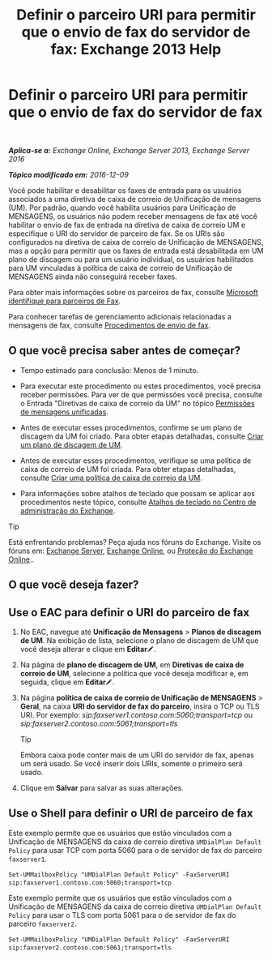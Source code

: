 ﻿---
title: 'Definir o parceiro URI para permitir que o envio de fax do servidor de fax: Exchange 2013 Help'
TOCTitle: Definir o parceiro URI para permitir que o envio de fax do servidor de fax
ms:assetid: 77a9013b-d76b-4af2-8b2c-cef435cf67af
ms:mtpsurl: https://technet.microsoft.com/pt-br/library/JJ650873(v=EXCHG.150)
ms:contentKeyID: 52058441
ms.date: 05/22/2018
mtps_version: v=EXCHG.150
ms.translationtype: MT
---

# Definir o parceiro URI para permitir que o envio de fax do servidor de fax

 

_**Aplica-se a:** Exchange Online, Exchange Server 2013, Exchange Server 2016_

_**Tópico modificado em:** 2016-12-09_

Você pode habilitar e desabilitar os faxes de entrada para os usuários associados a uma diretiva de caixa de correio de Unificação de mensagens (UM). Por padrão, quando você habilita usuários para Unificação de MENSAGENS, os usuários não podem receber mensagens de fax até você habilitar o envio de fax de entrada na diretiva de caixa de correio UM e especifique o URI do servidor de parceiro de fax. Se os URIs são configurados na diretiva de caixa de correio de Unificação de MENSAGENS, mas a opção para permitir que os faxes de entrada está desabilitada em UM plano de discagem ou para um usuário individual, os usuários habilitados para UM vinculadas à política de caixa de correio de Unificação de MENSAGENS ainda não conseguirá receber faxes.

Para obter mais informações sobre os parceiros de fax, consulte [Microsoft identifique para parceiros de Fax](https://go.microsoft.com/fwlink/?linkid=190238).

Para conhecer tarefas de gerenciamento adicionais relacionadas a mensagens de fax, consulte [Procedimentos de envio de fax](faxing-procedures-exchange-2013-help.md).

## O que você precisa saber antes de começar?

  - Tempo estimado para conclusão: Menos de 1 minuto.

  - Para executar este procedimento ou estes procedimentos, você precisa receber permissões. Para ver de que permissões você precisa, consulte o Entrada "Diretivas de caixa de correio da UM" no tópico [Permissões de mensagens unificadas](unified-messaging-permissions-exchange-2013-help.md).

  - Antes de executar esses procedimentos, confirme se um plano de discagem da UM foi criado. Para obter etapas detalhadas, consulte [Criar um plano de discagem de UM](create-a-um-dial-plan-exchange-2013-help.md).

  - Antes de executar esses procedimentos, verifique se uma política de caixa de correio de UM foi criada. Para obter etapas detalhadas, consulte [Criar uma política de caixa de correio da UM](create-a-um-mailbox-policy-exchange-2013-help.md).

  - Para informações sobre atalhos de teclado que possam se aplicar aos procedimentos neste tópico, consulte [Atalhos de teclado no Centro de administração do Exchange](keyboard-shortcuts-in-the-exchange-admin-center-exchange-online-protection-help.md).


> [!TIP]
> Está enfrentando problemas? Peça ajuda nos fóruns do Exchange. Visite os fóruns em: <A href="https://go.microsoft.com/fwlink/p/?linkid=60612">Exchange Server</A>, <A href="https://go.microsoft.com/fwlink/p/?linkid=267542">Exchange Online</A>, ou <A href="https://go.microsoft.com/fwlink/p/?linkid=285351">Proteção do Exchange Online</A>..



## O que você deseja fazer?

## Use o EAC para definir o URI do parceiro de fax

1.  No EAC, navegue até **Unificação de Mensagens** \> **Planos de discagem de UM**. Na exibição de lista, selecione o plano de discagem de UM que você deseja alterar e clique em **Editar**![Ícone de edição](images/JJ218640.6f53ccb2-1f13-4c02-bea0-30690e6ea71d(EXCHG.150).gif "Ícone de edição").

2.  Na página de **plano de discagem de UM**, em **Diretivas de caixa de correio de UM**, selecione a política que você deseja modificar e, em seguida, clique em **Editar**![Ícone de edição](images/JJ218640.6f53ccb2-1f13-4c02-bea0-30690e6ea71d(EXCHG.150).gif "Ícone de edição").

3.  Na página **política de caixa de correio de Unificação de MENSAGENS** \> **Geral**, na caixa **URI do servidor de fax do parceiro**, insira o TCP ou TLS URI. Por exemplo: *sip:faxserver1.contoso.com:5060;transport=tcp* ou *sip:faxserver2.contoso.com:5061;transport=tls*
    

    > [!TIP]
    > Embora caixa pode conter mais de um URI do servidor de fax, apenas um será usado. Se você inserir dois URIs, somente o primeiro será usado.



4.  Clique em **Salvar** para salvar as suas alterações.

## Use o Shell para definir o URI de parceiro de fax

Este exemplo permite que os usuários que estão vinculados com a Unificação de MENSAGENS da caixa de correio diretiva `UMDialPlan Default Policy` para usar TCP com porta 5060 para o de servidor de fax do parceiro `faxserver1`.

    Set-UMMailboxPolicy "UMDialPlan Default Policy" -FaxServerURI sip:faxserver1.contoso.com:5060;transport=tcp

Este exemplo permite que os usuários que estão vinculados com a Unificação de MENSAGENS da caixa de correio diretiva `UMDialPlan Default Policy` para usar o TLS com porta 5061 para o de servidor de fax do parceiro `faxserver2`.

    Set-UMMailboxPolicy "UMDialPlan Default Policy" -FaxServerURI sip:faxserver2.contoso.com:5061;transport=tls

